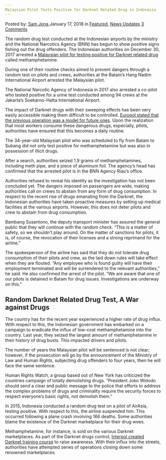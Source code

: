 ```yaml
---
Malaysian Pilot Tests Positive for Darknet Related Drug in Indonesia
---
```

<article class="post-listing post-24456 post type-post status-publish format-standard has-post-thumbnail hentry category-deepdot-news category-news-updates tag-darknet tag-drug tag-indonesia tag-malaysian tag-pilot tag-positive tag-related tag-tests">
    <div class="post-inner">
    <p class="post-meta">
    <span>Posted by: <a href="https://www.deepdotweb.com/author/samjona/" title="">Sam Jona </a></span>
    <span>January 17, 2018</span>
    <span>in <a href="https://www.deepdotweb.com/category/deepdot-news/" rel="category tag">Featured</a>, <a href="https://www.deepdotweb.com/category/news-updates/" rel="category tag">News Updates</a></span>
    <span><a href="https://www.deepdotweb.com/2018/01/17/malaysian-pilot-tests-positive-darknet-related-drug-indonesia/#comments">3 Comments</a></span>
    </p>
    <div class="clear"></div>
    <div class="entry">
    <p><a id="post-24456-_gjdgxs"></a> The random drug test conducted at the Indonesian airports by the ministry and the National Narcotics Agency (BNN) has begun to show positive signs fishing out the drug offenders. The Indonesian authorities on December 30, 2017 arrested a <a href="about:blank">Malaysian pilot for testing positive for Darknet related drug</a> called methamphetamine.</p>
    <p>During one of their routine checks aimed to prevent dangers through a random test on pilots and crews, authorities at the Batam’s Hang Nadim International Airport arrested the Malaysian pilot.</p>
    <p>The National Narcotic Agency of Indonesia in 2017 also arrested a co-pilot who tested positive for a urine test conducted among 94 crews at the Jakarta’s Soekarno-Hatta International Airport.</p>
    <p>The impact of Darknet drugs with their sweeping effects has been very easily accessible making them difficult to be controlled. <a href="https://www.deepdotweb.com/2017/08/12/darknet-shut-model-future-operation-says-europol-official/">Europol stated that the previous operation was a model for future ones</a>. Upon the realization that most workers consume these dangerous drugs, especially, pilots, authorities have ensured that this becomes a daily routine.</p>
    <p>The 34-year-old Malaysian pilot who was scheduled to fly from Batam to Subang did not only test positive for methamphetamine but was also in possession of illicit drugs.</p>
    <p>After a search, authorities seized 1.9 grams of methamphetamines, including meth pipe, and a piece of aluminum foil. The agency’s head has confirmed that the arrested pilot is in the BNN Agency Riau&#8217;s office.</p>
    <p>Authorities refused to reveal his identity as the investigation has not been concluded yet. The dangers imposed on passengers are wide, making authorities call on crews to abstain from any form of drug consumption. In respect to the recent rise of drugs emanating from the Darknet, the Indonesian authorities have taken proactive measures by setting up medical facilities at the various airports. However, this does not deter pilots and crew to abstain from drug consumption.</p>
    <p>Bambang Susantono, the deputy transport minister has assured the general public that they will continue with the random check. “This is a matter of safety, so we shouldn’t play around. On the matter of sanctions for pilots, it is, of course, the revocation of their licenses and a strong reprimand for the airline.”</p>
    <p>The spokesperson of the airline has said that they do not tolerate drug consumption of their pilots and crew, as the laid down rules will take effect when they are flouted. “Any employee who is found guilty will have their employment terminated and will be surrendered to the relevant authorities,” he said. He also confirmed the arrest of the pilot. “We are aware that one of our pilots is detained in Batam for drug issues. Investigations are underway on this.”</p>
    <h2>Random Darknet Related Drug Test, A War against Drugs</h2>
    <p>The country has for the recent year experienced a higher rate of drug influx. With respect to this, the Indonesian government has embarked on a campaign to eradicate the influx of low-cost methamphetamine into the country. Last year, they seized the largest amount of methamphetamine in their history of drug busts. This impacted drivers and pilots.</p>
    <p>The number of years the Malaysian pilot will be sentenced is not clear; however, if the prosecution will go by the announcement of the Ministry of Law and Human Rights, subjecting drug offenders to four years, then he will face the same sentence.</p>
    <p>Human Rights Watch, a group based out of New York has criticized the countries campaign of totally demolishing drugs. “President Joko Widodo should send a clear and public message to the police that efforts to address the complex problems of drugs and criminality require the security forces to respect everyone’s basic rights, not demolish them.”</p>
    <p>In 2015, Indonesia conducted a random drug test on a pilot of AirAsia, testing positive. With respect to this, the airline suspended him. This occurred following a plane crash involving 166 deaths. Some authorities blame the existence of the Darknet marketplace for their drug woes.</p>
    <p>Methamphetamine, for instance, is sold on the various Darknet marketplaces. As part of the Darknet drugs control, <a href="https://www.deepdotweb.com/2015/08/02/interpol-creates-darknet-training-course/">Interpol created Darknet training course</a> to raise awareness. With their influx into the streets, authorities have attempted series of operations closing down some renowned marketplaces.</p>
    </div>
    <span style="display:none"><a href="https://www.deepdotweb.com/tag/darknet/" rel="tag">darknet</a> <a href="https://www.deepdotweb.com/tag/drug/" rel="tag">drug</a> <a href="https://www.deepdotweb.com/tag/indonesia/" rel="tag">indonesia</a> <a href="https://www.deepdotweb.com/tag/malaysian/" rel="tag">malaysian</a> <a href="https://www.deepdotweb.com/tag/pilot/" rel="tag">pilot</a> <a href="https://www.deepdotweb.com/tag/positive/" rel="tag">positive</a> <a href="https://www.deepdotweb.com/tag/related/" rel="tag">related</a> <a href="https://www.deepdotweb.com/tag/tests/" rel="tag">tests</a></span> <span style="display:none" class="updated">2018-01-17</span>
    <div style="display:none" class="vcard author" itemprop="author" itemscope itemtype="http://schema.org/Person"><strong class="fn" itemprop="name"><a href="https://www.deepdotweb.com/author/samjona/" title="Posts by Sam Jona" rel="author">Sam Jona</a></strong></div>
    </div>
</article>

